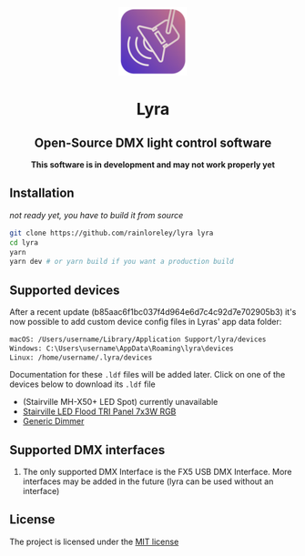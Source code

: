 <p align="center"><img  width="120px" src="/build/icon.png"></p>
<div>
<h1 align="center">Lyra</h1>
<h2 align="center">Open-Source DMX light control software</h2>
</div>

<p align="center"><b>This software is in development and may not work properly yet</b></p>

## Installation

_not ready yet, you have to build it from source_

```bash
git clone https://github.com/rainloreley/lyra lyra
cd lyra
yarn
yarn dev # or yarn build if you want a production build
```

## Supported devices

After a recent update (b85aac6f1bc037f4d964e6d7c4c92d7e702905b3) it's now possible to add custom device config files in Lyras' app data folder:

```
macOS: /Users/username/Library/Application Support/lyra/devices
Windows: C:\Users\username\AppData\Roaming\lyra\devices
Linux: /home/username/.lyra/devices
```
Documentation for these `.ldf` files will be added later. Click on one of the devices below to download its `.ldf` file

- (Stairville MH-X50+ LED Spot) currently unavailable
- [Stairville LED Flood TRI Panel 7x3W RGB](https://dl.abmgrt.dev/lyra/device_configs/Stairville_LEDFloodTRIPanel7x3WRGB.ldf)
- [Generic Dimmer](https://dl.abmgrt.dev/lyra/device_configs/GenericDimmer.ldf)

## Supported DMX interfaces

1. The only supported DMX Interface is the FX5 USB DMX Interface. More interfaces may be added in the future (lyra can be used without an interface)

## License

The project is licensed under the [MIT license](LICENSE)
